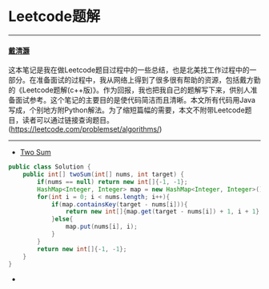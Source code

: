 # Leetcode题解
***
#### [戴清灏](mailto:rogerdai16@gail.com)

这本笔记是我在做Leetcode题目过程中的一些总结，也是北美找工作过程中的一部分。在准备面试的过程中，我从网络上得到了很多很有帮助的资源，包括戴方勤的《Leetcode题解(c++版)》。作为回报，我也把我自己的题解写下来，供别人准备面试参考。这个笔记的主要目的是使代码简洁而且清晰。本文所有代码用Java写成，个别地方附Python解法。为了缩短篇幅的需要，本文不附带Leetcode题目，读者可以通过链接查询题目。(https://leetcode.com/problemset/algorithms/)

---

* [Two Sum](https://leetcode.com/problems/two-sum/)
```java
public class Solution {
    public int[] twoSum(int[] nums, int target) {
        if(nums == null) return new int[]{-1, -1};
        HashMap<Integer, Integer> map = new HashMap<Integer, Integer>();
        for(int i = 0; i < nums.length; i++){
            if(map.containsKey(target - nums[i])){
                return new int[]{map.get(target - nums[i]) + 1, i + 1};
            }else{
                map.put(nums[i], i);
            }
        }
        return new int[]{-1, -1};
    }
}
```


* 


